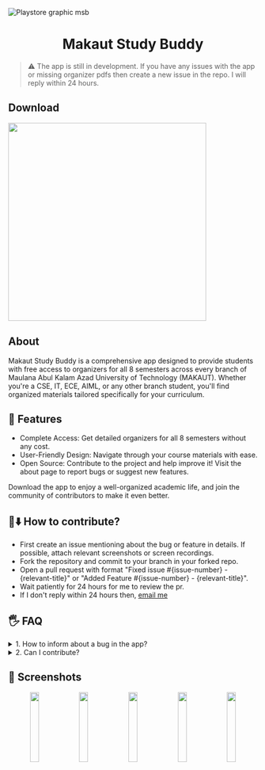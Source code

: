 ![Playstore graphic msb](https://github.com/user-attachments/assets/4e08d9d3-64b5-4ca7-8794-897cf71794ad)

<div align="center">

# Makaut Study Buddy

</div>

> ⚠️ The app is still in development. If you have any issues with the app or missing organizer pdfs then create a new issue in the repo. I will reply within 24 hours.

## Download

<a href="https://play.google.com/store/apps/details?id=com.subhajitrajak.makautstudybuddy">
<img src="https://github.com/user-attachments/assets/6c1fc95e-6beb-4892-8e87-ee32bfc213c3" width="400" /> 
</a>

## About
Makaut Study Buddy is a comprehensive app designed to provide students with free access to organizers for all 8 semesters across every branch of Maulana Abul Kalam Azad University of Technology (MAKAUT). Whether you're a CSE, IT, ECE, AIML, or any other branch student, you'll find organized materials tailored specifically for your curriculum.

## 🌃 Features
- Complete Access: Get detailed organizers for all 8 semesters without any cost.
- User-Friendly Design: Navigate through your course materials with ease.
- Open Source: Contribute to the project and help improve it! Visit the about page to report bugs or suggest new features.

Download the app to enjoy a well-organized academic life, and join the community of contributors to make it even better.

## 📜⬇️ How to contribute?

- First create an issue mentioning about the bug or feature in details. If possible, attach relevant screenshots or screen recordings.
- Fork the repository and commit to your branch in your forked repo.
- Open a pull request with format "Fixed issue #{issue-number} - {relevant-title}" or "Added Feature #{issue-number} - {relevant-title}".
- Wait patiently for 24 hours for me to review the pr.
- If I don't reply within 24 hours then, [email me](mailto:subhajitrajak.dev@gmail.com)

## 🖐️ FAQ

<details>
    <summary>1. How to inform about a bug in the app?</summary>
  
  - Create an issue in the repo and mention your bug. Don't forget to add relevant screenshots or screen recordings.
</details>
<details>
    <summary>2. Can I contribute?</summary>
  
  - Yes, you absoultely can. Check the section above on steps of how to contribute.
</details>

## 📱 Screenshots

<p align="center">
  <img src="https://github.com/user-attachments/assets/2dc01394-bef5-4005-91fc-130bc18259d8" width="19%%">
  <img src="https://github.com/user-attachments/assets/5b753f31-d838-4412-86c9-7ea09a41d8ff" width="19%%">
  <img src="https://github.com/user-attachments/assets/291be147-c5a9-4982-885c-69d4b33082a5" width="19%%">
  <img src="https://github.com/user-attachments/assets/289ed6ee-a356-4288-b517-29a282b44b04" width="19%%">
  <img src="https://github.com/user-attachments/assets/0e4a3308-ac1e-49ba-bf42-50434c4a27d5" width="19%%">
</p>

